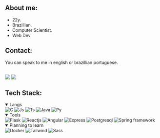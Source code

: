 About me:
---

<ul>
  <li>22y.</li>
  <li>Brazillian.</li>
  <li>Computer Scientist.</li>
  <li>Web Dev</li>
</ul>

Contact:
---
<p>You can speak to me in english or brazillian portuguese.</p>
<br>
<a href="mailto:cwilkersantana@gmail.com"><img src="https://img.shields.io/badge/-Gmail-%23333?style=for-the-badge&logo=gmail&logoColor=white" target="_blank"></a>
<a href="https://www.linkedin.com/in/carlos-wilker-nogueira-santana-9855631a8/"><img src="https://img.shields.io/badge/LinkedIn-0077B5?style=for-the-badge&logo=linkedin&logoColor=white" target="_blank"></a>

Tech Stack:
---
<details open>
  <summary>Langs</summary>
  <img alt="C" title="C" src="https://img.shields.io/badge/C-00599C?style=for-the-badge&logo=c&logoColor=white">
  <img title="Js" title="JavaScript" src="https://img.shields.io/badge/JavaScript-323330?style=for-the-badge&logo=javascript&logoColor=F7DF1E">
  <img alt="Ts" title="Typescript" src="https://img.shields.io/badge/TypeScript-007ACC?style=for-the-badge&logo=typescript&logoColor=white">
  <img alt="Java" title="Java" src="https://img.shields.io/badge/Java-ED8B00?style=for-the-badge&logo=openjdk&logoColor=white">
  <img alt="Py" title="Python" src="https://img.shields.io/badge/Python-4584b6?style=for-the-badge&logo=python&logoColor=ffde57">
</details>

<details open>
  <summary>Tools</summary>
  <img alt="Flask" title="Flask"src="https://img.shields.io/badge/Flask-000000?style=for-the-badge&logo=flask&logoColor=white">
  <img alt="Reactjs" title="Reactjs" src="https://img.shields.io/badge/React-20232A?style=for-the-badge&logo=react&logoColor=61DAFB">
  <img alt="Angular" title="Angular" src="https://img.shields.io/badge/-Angular-DD0031?style=for-the-badge&logo=angular&logoColor=white">
  <img alt="Express" title="Express" src="https://img.shields.io/badge/Express%20js-000000?style=for-the-badge&logo=express&logoColor=white">
  <img alt="Postgresql" title="Postgresql" src="https://img.shields.io/badge/PostgreSQL-316192?style=for-the-badge&logo=postgresql&logoColor=white">
  <img alt="Spring framework" title="Spring" src="https://img.shields.io/badge/Spring-6DB33F?style=for-the-badge&logo=spring&logoColor=white">
</details>

<details open>
  <summary>Planning to learn</summary>
  <img alt="Docker" title="Docker" src="https://img.shields.io/badge/Docker-2CA5E0?style=for-the-badge&logo=docker&logoColor=white">
  <img alt="Tailwind" title="TailwindCSS" src="https://img.shields.io/badge/Tailwind_CSS-38B2AC?style=for-the-badge&logo=tailwind-css&logoColor=white">
  <img alt="Sass" title="Sass" src="https://img.shields.io/badge/SASS-CC6699?style=for-the-badge&logo=SASS&logoColor=white">
</details>
